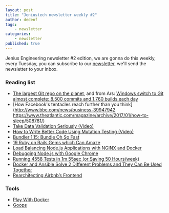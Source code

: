 ```yaml
---
layout: post
title: "Jeniustech newsletter weekly #2"
author: dedenf
tags:
    - newsletter
categories:
    - newsletter
published: true
---
```


Jenius Engineering newsletter #2 edition, we are gonna do this weekly, every Tuesday, you can subscribe to our [newsletter](/newsletter), we'll send the newsletter to your inbox.

<!--break-->

### Reading list

- [The largest Git repo on the planet](https://blogs.msdn.microsoft.com/bharry/2017/05/24/the-largest-git-repo-on-the-planet/), and from Ars: 
[Windows switch to Git almost complete: 8,500 commits and 1,760 builds each day](https://arstechnica.com/information-technology/2017/05/90-of-windows-devs-now-using-git-creating-1760-windows-builds-per-day/)
- [How Facebook's tentacles reach further than you think](http://www.bbc.com/news/business-39947942
https://www.theatlantic.com/magazine/archive/2017/01/how-to-sleep/508781/)
- [Take Data Validation Seriously (Video)](https://www.youtube.com/watch?v=3A73G5xntJI)
- [How to Write Better Code Using Mutation Testing (Video)](https://www.youtube.com/watch?v=uB7m9T7ymn8)
- [Bundler 1.15: Bundle Oh So Fast](https://bundler.io/blog/2017/05/19/bundler-1-15-bundle-oh-so-fast.html)
- [19 Ruby on Rails Gems which Can Amaze](https://blog.rubyroidlabs.com/2017/04/19-ruby-on-rails-gems/)
- [Load Balancing Node.js Applications with NGINX and Docker](https://auth0.com/blog/load-balancing-nodejs-applications-with-nginx-and-docker/)
- [Debugging Node.js with Google Chrome](https://medium.com/the-node-js-collection/debugging-node-js-with-google-chrome-4965b5f910f4)
- [Running 4558 Tests in 1m 55sec (or Saving 50 Hours/week)](https://engineering.classdojo.com/blog/2017/05/21/Running-4558-tests-in-1m-55sec/)
- [Docker and Ansible Solve 2 Different Problems and They Can Be Used Together](https://diveintodocker.com/blog/docker-and-ansible-solve-2-different-problems-and-they-can-be-used-together)
- [Rearchitecting Airbnb’s Frontend](https://medium.com/airbnb-engineering/rearchitecting-airbnbs-frontend-5e213efc24d2)


### Tools
- [Play With Docker](https://medium.com/@marcosnils/showcasing-your-applications-with-docker-in-a-single-click-9e9fa2908c51)
- [Goops](https://github.com/captainsafia/goops)

